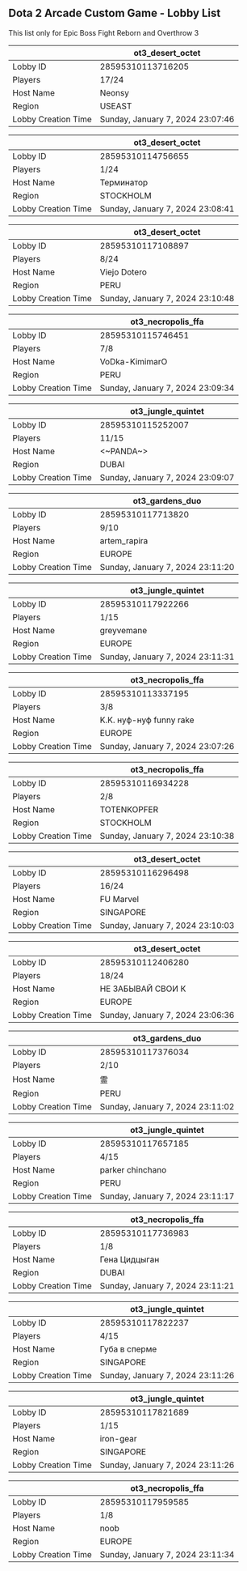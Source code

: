 ## Dota 2 Arcade Custom Game - Lobby List

This list only for Epic Boss Fight Reborn and Overthrow 3

|  | ot3_desert_octet |
| ------ | ------ |
| Lobby ID | 28595310113716205 |
| Players | 17/24 |
| Host Name | Neonsy |
| Region | USEAST |
| Lobby Creation Time | Sunday, January 7, 2024 23:07:46 |


|  | ot3_desert_octet |
| ------ | ------ |
| Lobby ID | 28595310114756655 |
| Players | 1/24 |
| Host Name | Терминатор |
| Region | STOCKHOLM |
| Lobby Creation Time | Sunday, January 7, 2024 23:08:41 |


|  | ot3_desert_octet |
| ------ | ------ |
| Lobby ID | 28595310117108897 |
| Players | 8/24 |
| Host Name | Viejo Dotero |
| Region | PERU |
| Lobby Creation Time | Sunday, January 7, 2024 23:10:48 |


|  | ot3_necropolis_ffa |
| ------ | ------ |
| Lobby ID | 28595310115746451 |
| Players | 7/8 |
| Host Name | VoDka-KimimarO |
| Region | PERU |
| Lobby Creation Time | Sunday, January 7, 2024 23:09:34 |


|  | ot3_jungle_quintet |
| ------ | ------ |
| Lobby ID | 28595310115252007 |
| Players | 11/15 |
| Host Name | <~PANDA~> |
| Region | DUBAI |
| Lobby Creation Time | Sunday, January 7, 2024 23:09:07 |


|  | ot3_gardens_duo |
| ------ | ------ |
| Lobby ID | 28595310117713820 |
| Players | 9/10 |
| Host Name | artem_rapira |
| Region | EUROPE |
| Lobby Creation Time | Sunday, January 7, 2024 23:11:20 |


|  | ot3_jungle_quintet |
| ------ | ------ |
| Lobby ID | 28595310117922266 |
| Players | 1/15 |
| Host Name | greyvemane |
| Region | EUROPE |
| Lobby Creation Time | Sunday, January 7, 2024 23:11:31 |


|  | ot3_necropolis_ffa |
| ------ | ------ |
| Lobby ID | 28595310113337195 |
| Players | 3/8 |
| Host Name | K.K. нуф-нуф funny rake |
| Region | EUROPE |
| Lobby Creation Time | Sunday, January 7, 2024 23:07:26 |


|  | ot3_necropolis_ffa |
| ------ | ------ |
| Lobby ID | 28595310116934228 |
| Players | 2/8 |
| Host Name | TOTENKOPFER |
| Region | STOCKHOLM |
| Lobby Creation Time | Sunday, January 7, 2024 23:10:38 |


|  | ot3_desert_octet |
| ------ | ------ |
| Lobby ID | 28595310116296498 |
| Players | 16/24 |
| Host Name | FU Marvel |
| Region | SINGAPORE |
| Lobby Creation Time | Sunday, January 7, 2024 23:10:03 |


|  | ot3_desert_octet |
| ------ | ------ |
| Lobby ID | 28595310112406280 |
| Players | 18/24 |
| Host Name | НЕ ЗАБЫВАЙ СВОИ К |
| Region | EUROPE |
| Lobby Creation Time | Sunday, January 7, 2024 23:06:36 |


|  | ot3_gardens_duo |
| ------ | ------ |
| Lobby ID | 28595310117376034 |
| Players | 2/10 |
| Host Name | 霊 |
| Region | PERU |
| Lobby Creation Time | Sunday, January 7, 2024 23:11:02 |


|  | ot3_jungle_quintet |
| ------ | ------ |
| Lobby ID | 28595310117657185 |
| Players | 4/15 |
| Host Name | parker chinchano |
| Region | PERU |
| Lobby Creation Time | Sunday, January 7, 2024 23:11:17 |


|  | ot3_necropolis_ffa |
| ------ | ------ |
| Lobby ID | 28595310117736983 |
| Players | 1/8 |
| Host Name | Гена Цидцыган |
| Region | DUBAI |
| Lobby Creation Time | Sunday, January 7, 2024 23:11:21 |


|  | ot3_jungle_quintet |
| ------ | ------ |
| Lobby ID | 28595310117822237 |
| Players | 4/15 |
| Host Name | Губа в сперме |
| Region | SINGAPORE |
| Lobby Creation Time | Sunday, January 7, 2024 23:11:26 |


|  | ot3_jungle_quintet |
| ------ | ------ |
| Lobby ID | 28595310117821689 |
| Players | 1/15 |
| Host Name | iron-gear |
| Region | SINGAPORE |
| Lobby Creation Time | Sunday, January 7, 2024 23:11:26 |


|  | ot3_necropolis_ffa |
| ------ | ------ |
| Lobby ID | 28595310117959585 |
| Players | 1/8 |
| Host Name | noob |
| Region | EUROPE |
| Lobby Creation Time | Sunday, January 7, 2024 23:11:34 |


